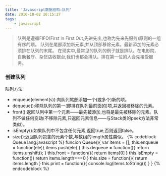 ```yaml
---
title: 'Javascript数据结构:队列'
date: 2016-10-02 10:15:27
tags:
    - javascript
---
```

>  队列是遵循FIFO(First In First Out,先进先出,也称为先来先服务)原则的一组有序的项。 队列在尾部添加新元素,并从顶部移除元素。最新添加的元素必须排在队列的末尾。
在现实中,最常见的队列的例子就是排队，在电影院、自助餐厅、杂货店收银台,我们也都会排队。排在第一位的人会先接受服务。

### 创建队列
队列方法
- enqueue(element(s)):向队列尾部添加一个(或多个)新的项。
- dequeue():移除队列的第一(即排在队列最前面的)项,并返回被移除的元素。 
- front():返回队列中第一个元素——最先被添加,也将是最先被移除的元素。队列不做任何变动(不移除元素,只返回元素信息——与Stack类的peek方法非常类似)。 
-  isEmpty():如果队列中不包含任何元素,返回true,否则返回false。 
- size():返回队列包含的元素个数,与数组的length属性类似。
{% codeblock Queue lang:javascript %}
	funcion Queue(){
		var items = [];
		this.enqueue = function(ele){
			items.push(ele)
		}
		this.dequeue = function(){
			return items.unshift();
		}
		this.front = function(){
			return items[0]
		}
		this.isEmpty = function(){
			return items.length===0
		}
		this.size = function(){
			return items.length
		}
		this.print = function(){
			console.log(items.toString())
		}
	}
{% endcodeblock %}